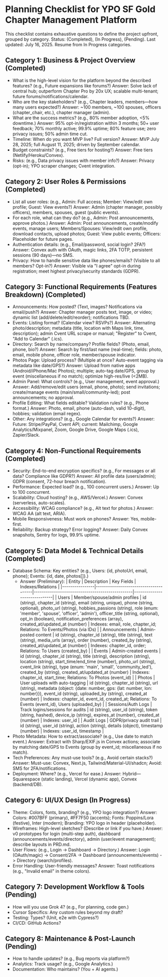 # Planning Checklist for YPO SF Gold Chapter Management Platform

This checklist contains exhaustive questions to define the project upfront, grouped by category. Status: (Completed), (In Progress), (Pending). Last updated: July 16, 2025. Resume from In Progress categories.

## Category 1: Business & Project Overview (Completed)
- What is the high-level vision for the platform beyond the described features? (e.g., Future expansions like forums?) Answer: Solve lack of central hub; outperform Chapter Pro by 20x UX; scalable multi-tenant; future forums/notifications/calendar.
- Who are the key stakeholders? (e.g., Chapter leaders, members—how many users expected?) Answer: ~100 members, ~100 spouses, officers (chapter_chair, etc.), chapter manager (admin).
- What are the success metrics? (e.g., 80% member adoption, <5% downtime.) Answer: 95% opt-in/registration within 3 months; 50+ user feedback; 70% monthly active; 99.9% uptime; 80% feature use; zero privacy issues; 50% admin time cut.
- Timeline: When do you want MVP live? Full version? Answer: MVP July 28, 2025; full August 11, 2025; driven by September calendar.
- Budget constraints? (e.g., Free tiers for hosting?) Answer: Free tiers (Netlify/Heroku/Convex).
- Risks: (e.g., Data privacy issues with member info?) Answer: Privacy (opt-in); YPO scraper changes; Cvent integration.

## Category 2: User Roles & Permissions (Completed)
- List all user roles: (e.g., Admin: Full access; Member: View/edit own profile; Guest: View events?) Answer: Admin (chapter manager, possibly officers), members, spouses, guest (public events).
- For each role, what can they do? (e.g., Admin: Post announcements, approve photos.) Answer: Admin: Post announcements, create/modify events, manage users; Members/Spouses: View/edit own profile, download contacts, upload photos; Guest: View public events; Officers: Placeholder for future pages.
- Authentication details: (e.g., Email/password, social login? 2FA?) Answer: Convex auth with OAuth, magic links, 2FA TOTP, persistent sessions (90 days)—no SMS.
- Privacy: How to handle sensitive data like phones/emails? (Visible to all members? Opt-in?) Answer: Visible via "I agree" opt-in during registration; meet highest privacy/security standards (GDPR).

## Category 3: Functional Requirements (Features Breakdown) (Completed)
- Announcements: How posted? (Text, images? Notifications via email/push?) Answer: Chapter manager posts text, image, or video; dynamic list (add/delete/edit/reorder); notifications TBD.
- Events: Listing format? (Calendar view? RSVPs?) Answer: Alternating photo/description; metadata (title, location with Maps link, time, description); admin Cvent URL scrape or manual; "Register" to Cvent, "Add to Calendar" (.ics).
- Directory: Search by name/company? Profile fields? (Photo, email, phone, bio?) Answer: Search by first/last name (real-time); fields: photo, email, mobile phone, officer role, member/spouse indicator.
- Photos Page: Upload process? (Multiple at once? Auto-event tagging via metadata like date/GPS?) Answer: Upload from native apps (Android/iPhone/Mac Photos); multiple; auto-tag date/GPS, group by event (miscellaneous if no match); optimize high-res/live (<2MB).
- Admin Panel: What controls? (e.g., User management, event approval.) Answer: Add/remove/edit users (email, phone, photo); send invitations; create/manage events (main/small/community-led); post announcements; no approval.
- Profile Editing: What fields editable? Validation rules? (e.g., Phone format.) Answer: Photo, email, phone (auto-dash, valid 10-digit), hobbies; validation (email regex).
- Other: Any integrations? (e.g., Google Calendar for events?) Answer: Future: Stripe/PayPal, Cvent API; current: Mailchimp, Google Analytics/Mixpanel, Zoom, Google Drive, Google Maps (.ics), Zapier/Slack.

## Category 4: Non-Functional Requirements (Completed)
- Security: End-to-end encryption specifics? (e.g., For messages or all data? Compliance like GDPR?) Answer: All profile data (users/admin); GDPR (consent, 72-hour breach notification).
- Performance: Expected load? (e.g., 100 concurrent users.) Answer: Up to 100 concurrent.
- Scalability: Cloud hosting? (e.g., AWS/Vercel.) Answer: Convex (serverless, auto-scales).
- Accessibility: WCAG compliance? (e.g., Alt text for photos.) Answer: WCAG AA (alt text, ARIA).
- Mobile Responsiveness: Must work on phones? Answer: Yes, mobile-first.
- Reliability: Backup strategy? Error logging? Answer: Daily Convex snapshots, Sentry for logs, 99.9% uptime.

## Category 5: Data Model & Technical Details (Completed)
- Database Schema: Key entities? (e.g., Users: {id, photoUrl, email, phone}; Events: {id, date, photos[]}.)
  - Answer (Preliminary): 
    | Entity         | Description                           | Key Fields                                      | Indexes/Relations            |
    |----------------|---------------------------------------|-------------------------------------------------|------------------------------|
    | Users          | Member/spouse/admin profiles          | id (string), chapter_id (string), email (string, unique), phone (string, optional), photo_url (string), hobbies_passions (string), role (enum: 'member', 'spouse', 'officer', 'admin'), officer_title (string, optional), opt_in (boolean), notification_preferences (array<string>), created_at/updated_at (number) | Indexes: email, role, chapter_id; Relations: To Events/Photos (via IDs) |
    | Announcements  | Admin-posted content                  | id (string), chapter_id (string), title (string), text (string), media_urls (array<string>), order (number), created_by (string), created_at/updated_at (number) | Indexes: chapter_id, order; Relations: To Users (created_by) |
    | Events         | Admin-created events                  | id (string), chapter_id (string), title (string), description (string), location (string), start_time/end_time (number), photo_url (string), cvent_link (string), type (enum: 'main', 'small', 'community_led'), created_by (string), created_at/updated_at (number) | Indexes: chapter_id, start_time; Relations: To Photos (event_id) |
    | Photos         | User uploads with auto-tagging        | id (string), chapter_id (string), url (string), metadata (object: {date: number, gps: {lat: number, lon: number}}), event_id (string), uploaded_by (string), created_at (number) | Indexes: chapter_id, event_id, created_at; Relations: To Events (event_id), Users (uploaded_by) |
    | Sessions/Auth Logs | Track logins/sessions for audits     | id (string), user_id (string), token (string, hashed), device_ip (string), expires_at (number), created_at (number) | Indexes: user_id |
    | Audit Logs     | GDPR/privacy audit trail              | id (string), user_id (string), action (string), details (object), timestamp (number) | Indexes: user_id, timestamp |
- Photo Metadata: How to extract/associate? (e.g., Use date to match event.) Answer: Extract with Sharp/EXIF.js in Convex actions; associate by matching date/GPS to Events (group by event_id; miscellaneous if no match).
- Tech Preferences: Any must-use tools? (e.g., Avoid certain stacks?) Answer: Must-use: Convex, Next.js, Tailwind/Material-UI/shadcn; Avoid: SMS for 2FA/notifications.
- Deployment: Where? (e.g., Vercel for ease.) Answer: Hybrid—Squarespace (static landing), Vercel (dynamic app), Convex (backend/DB).

## Category 6: UI/UX Design (In Progress)
- Theme: Colors, fonts, branding? (e.g., YPO logo integration?) Answer: Colors: #007BFF (primary), #FF7F50 (accents); Fonts: Poppins/Lora (festive), Inter (modern); Branding: YPO logo in header (placeholder).
- Wireframes: High-level sketches? (Describe or link if you have.) Answer: v0 prototypes for login (multi-step auth), dashboard (announcements/events/directory), admin (user/event management); describe layouts in PRD.md.
- User Flows: (e.g., Login -> Dashboard -> Directory.) Answer: Login (OAuth/magic) -> Consent/2FA -> Dashboard (announcements/events) -> Directory (search/profiles).
- Error Handling: User-friendly messages? Answer: Toast notifications (e.g., "Invalid email" in theme colors).

## Category 7: Development Workflow & Tools (Pending)
- How will you use Grok 4? (e.g., For planning, code gen.)
- Cursor Specifics: Any custom rules beyond my draft?
- Testing: Types? (Unit, e2e with Cypress?)
- CI/CD: GitHub Actions?

## Category 8: Maintenance & Post-Launch (Pending)
- How to handle updates? (e.g., Bug reports via platform?)
- Analytics: Track usage? (e.g., Google Analytics.)
- Documentation: Who maintains? (You + AI agents.)